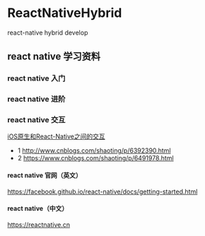 # ReactNativeHybrid
react-native hybrid develop

##  react native 学习资料

### react native 入门

### react native 进阶

### react native 交互
[iOS原生和React-Native之间的交互](http://www.cnblogs.com/shaoting/p/6392390.html)
* 1 <http://www.cnblogs.com/shaoting/p/6392390.html>
* 2 <https://www.cnblogs.com/shaoting/p/6491978.html>
#### react native 官网（英文）
<https://facebook.github.io/react-native/docs/getting-started.html>
#### react native（中文）
<https://reactnative.cn>

